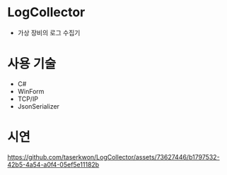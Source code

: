 # LogCollector
- 가상 장비의 로그 수집기

# 사용 기술
- C#
- WinForm
- TCP/IP
- JsonSerializer

# 시연
https://github.com/taserkwon/LogCollector/assets/73627446/b1797532-42b5-4a54-a0f4-05ef5e11182b
